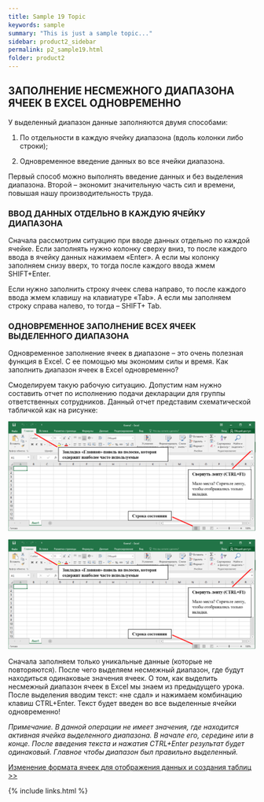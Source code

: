 ```yaml
---
title: Sample 19 Topic
keywords: sample
summary: "This is just a sample topic..."
sidebar: product2_sidebar
permalink: p2_sample19.html
folder: product2
---
```


## ЗАПОЛНЕНИЕ НЕСМЕЖНОГО ДИАПАЗОНА ЯЧЕЕК В EXCEL ОДНОВРЕМЕННО

У выделенный диапазон данные заполняются двумя способами:

1. По отдельности в каждую ячейку диапазона (вдоль колонки либо строки);

2. Одновременное введение данных во все ячейки диапазона.

Первый способ можно выполнять введение данных и без выделения диапазона. Второй – экономит значительную часть сил и времени, повышая нашу производительность труда.

### ВВОД ДАННЫХ ОТДЕЛЬНО В КАЖДУЮ ЯЧЕЙКУ ДИАПАЗОНА

Сначала рассмотрим ситуацию при вводе данных отдельно по каждой ячейке. Если заполнять нужно колонку сверху вниз, то после каждого ввода в ячейку данных нажимаем «Enter». А если мы колонку заполняем снизу вверх, то тогда после каждого ввода жмем SHIFT+Enter.

Если нужно заполнить строку ячеек слева направо, то после каждого ввода жмем клавишу на клавиатуре «Tab». А если мы заполняем строку справа налево, то тогда – SHIFT+ Tab.

### ОДНОВРЕМЕННОЕ ЗАПОЛНЕНИЕ ВСЕХ ЯЧЕЕК ВЫДЕЛЕННОГО ДИАПАЗОНА

Одновременное заполнение ячеек в диапазоне – это очень полезная функция в Excel. С ее помощью мы экономим силы и время. Как заполнить диапазон ячеек в Excel одновременно?

Смоделируем такую рабочую ситуацию. Допустим нам нужно составить отчет по исполнению подачи декларации для группы ответственных сотрудников. Данный отчет представим схематической табличкой как на рисунке:

![картинка](/images/img11.png)

![картинка](/images/img11.png)

Сначала заполняем только уникальные данные (которые не повторяются). После чего выделяем несмежный диапазон, где будут находиться одинаковые значения ячеек. О том, как выделить несмежный диапазон ячеек в Excel мы знаем из предыдущего урока. После выделения вводим текст: «не сдал» и нажимаем комбинацию клавиш CTRL+Enter. Текст будет введен во все выделенные ячейки одновременно!

_Примечание. В данной операции не имеет значения, где находится активная ячейка выделенного диапазона. В начале его, середине или в конце. После введения текста и нажатия CTRL+Enter результат будет одинаковый. Главное чтобы диапазон был правильно выделенный._

[Изменение формата ячеек для отображения данных и создания таблиц >>](p2_sample20.html)

{% include links.html %}